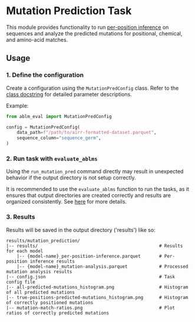 # Mutation Prediction Task

This module provides functionality to run [per-position inference](../per_position_inference/) on sequences and analyze the predicted mutations for positional, chemical, and amino-acid matches.

## Usage

### 1. Define the configuration

Create a configuration using the `MutationPredConfig` class. Refer to the [class docstring](mutation_pred_config.py) for detailed parameter descriptions.

Example:
```python
from ablm_eval import MutationPredConfig

config = MutationPredConfig(
    data_path=f"/path/to/airr-formatted-dataset.parquet",
    sequence_column="sequence_germ",
)
```

### 2. Run task with `evaluate_ablms`

Using the `run_mutation_pred` command directly may result in unexpected behavior if the output directory is not setup correctly.

It is recommended to use the `evaluate_ablms` function to run the tasks, as it ensures that output directories are created correctly and results are organized consistently. See [here](../../../README.md) for more details.

### 3. Results
Results will be saved in the output directory ('results') like so:
```
results/mutation_prediction/
|-- results/                                              # Results for each model
    |-- {model-name}_per-position-inference.parquet       # Per-position inference results
    |-- {model-name}_mutation-analysis.parquet            # Processed mutation analysis results
|-- config.json                                           # Task config file
|-- all-predicted-mutations_histogram.png                 # Histogram of all predicted mutations
|-- true-positions-predicted-mutations_histogram.png      # Histogram of correctly positioned mutations
|-- mutation-match-ratios.png                             # Plot ratios of correctly predicted mutations
```

